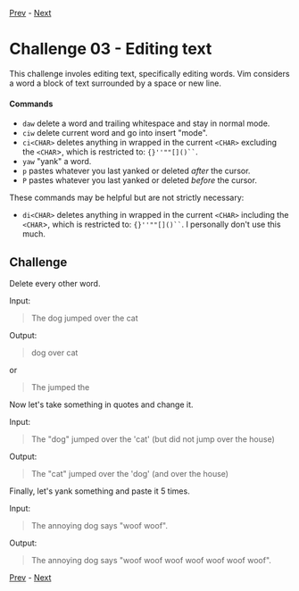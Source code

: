 [Prev](./challenge02.md) - [Next](./challenge04.md)

# Challenge 03 - Editing text

This challenge involes editing text, specifically editing words.
Vim considers a word a block of text surrounded by a space or new line.

#### Commands

* `daw` delete a word and trailing whitespace and stay in normal mode.
* `ciw` delete current word and go into insert "mode".
* `ci<CHAR>` deletes anything in wrapped in the current `<CHAR>` excluding the `<CHAR`>, which is restricted to: ``` {}''""[]()`` ```.
* `yaw` "yank" a word.
* `p` pastes whatever you last yanked or deleted _after_ the cursor.
* `P` pastes whatever you last yanked or deleted _before_ the cursor.

These commands may be helpful but are not strictly necessary:

* `di<CHAR>` deletes anything in wrapped in the current `<CHAR>` including the `<CHAR`>, which is restricted to: ``` {}''""[]()`` ```.
I personally don't use this much.

## Challenge

Delete every other word.

Input:

> The dog jumped over the cat

Output:

> dog over cat

or
> The jumped the


Now let's take something in quotes and change it.

Input:

> The "dog" jumped over the 'cat' (but did not jump over the house)

Output:

> The "cat" jumped over the 'dog' (and over the house)

Finally, let's yank something and paste it 5 times.

Input:

> The annoying dog says "woof woof".

Output:

> The annoying dog says "woof woof woof woof woof woof woof".
 
[Prev](./challenge02.md) - [Next](./challenge04.md)